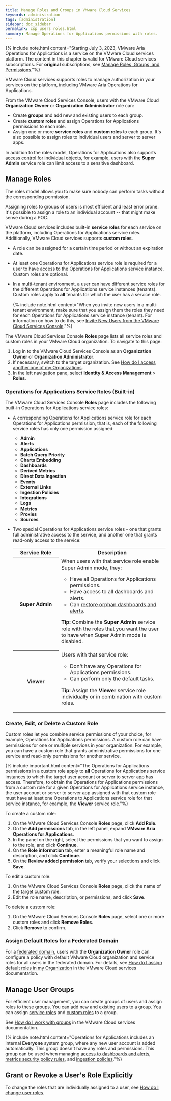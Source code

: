 ```yaml
---
title: Manage Roles and Groups in VMware Cloud Services
keywords: administration
tags: [administration]
sidebar: doc_sidebar
permalink: csp_users_roles.html
summary: Manage Operations for Applications permissions with roles.
---
```


{% include note.html content="Starting July 3, 2023, VMware Aria Operations for Applications is a service on the VMware Cloud services platform. The content in this chapter is valid for VMware Cloud services subscriptions. For **original** subscriptions, see [Manage Roles, Groups, and Permissions](users_roles.html)."%}

VMware Cloud services supports roles to manage authorization in your services on the platform, including VMware Aria Operations for Applications.

From the VMware Cloud Services Console, users with the VMware Cloud **Organization Owner** or **Organization Administrator** role can:
* Create **groups** and add new and existing users to each group.
* Create **custom roles** and assign Operations for Applications permissions to each role.
* Assign one or more **service roles** and **custom roles** to each group. It's also possible to assign roles to individual users and server to server apps.

In addition to the roles model, Operations for Applications also supports [access control for individual objects](csp_access.html), for example, users with the **Super Admin** service role can limit access to a sensitive dashboard.

## Manage Roles

The roles model allows you to make sure nobody can perform tasks without the corresponding permission.

Assigning roles to groups of users is most efficient and least error prone. It's possible to assign a role to an individual account -- that might make sense during a POC.

VMware Cloud services includes built-in **service roles** for each service on the platform, including Operations for Applications service roles. Additionally, VMware Cloud services supports **custom roles**.

- A role can be assigned for a certain time period or without an expiration date.
- At least one Operations for Applications service role is required for a user to have access to the Operations for Applications service instance. Custom roles are optional.
- In a multi-tenant environment, a user can have different service roles for the different Operations for Applications service instances (tenants). Custom roles apply to **all** tenants for which the user has a service role.

  {% include note.html content="When you invite new users in a multi-tenant environment, make sure that you assign them the roles they need for each Operations for Applications service instance (tenant). For information on how to do this, see [Invite New Users from the VMware Cloud Services Console](csp_new_users_tutorial.html)."%}

The VMware Cloud Services Console **Roles** page lists all service roles and custom roles in your VMware Cloud organization. To navigate to this page:

1. Log in to the VMware Cloud Services Console as an **Organization Owner** or **Organization Administrator**.
1. If necessary, switch to the target organization. See [How do I access another one of my Organizations](https://docs.vmware.com/en/VMware-Cloud-services/services/Using-VMware-Cloud-Services/GUID-432417CF-CE0C-48EB-BEBB-8C27751577D1.html).
1. In the left navigation pane, select **Identity & Access Management** > **Roles**.

### Operations for Applications Service Roles (Built-in)

The VMware Cloud Services Console **Roles** page includes the following built-in Operations for Applications service roles:
- A corresponding Operations for Applications service role for each Operations for Applications permission, that is, each of the following service roles has only one permission assigned:

  * **Admin**
  * **Alerts**
  * **Applications**
  * **Batch Query Priority**
  * **Charts Embedding**
  * **Dashboards**
  * **Derived Metrics**
  * **Direct Data Ingestion**
  * **Events**
  * **External Links**
  * **Ingestion Policies**
  * **Integrations**
  * **Logs**
  * **Metrics**
  * **Proxies**
  * **Sources**
- Two special Operations for Applications service roles - one that grants full administrative access to the service, and another one that grants read-only access to the service:

  <table>
  <tr>
    <th width="30%">Service Role</th>
    <th width="70%">Description</th>
  </tr>
  <tr>
    <th>Super Admin</th>
    <td>When users with that service role enable Super Admin mode, they:<ul>
    <li>Have all Operations for Applications permissions.</li>
    <li>Have access to all dashboards and alerts.</li>
    <li>Can <a href="csp_access.html#make-orphan-dashboards-or-alerts-visible">restore orphan dashboards and alerts</a>.</li>
    </ul>
    <p><strong>Tip:</strong> Combine the <strong>Super Admin</strong> service role with the roles that you want the user to have when Super Admin mode is disabled. </p></td>
  </tr>
  <tr>
    <th>Viewer</th>
    <td>Users with that service role:<ul>
    <li>Don't have any Operations for Applications permissions.</li>
    <li>Can perform only the default tasks.</li>
    </ul>
    <p><strong>Tip:</strong> Assign the <strong>Viewer</strong> service role individually or in combination with custom roles.</p></td>
  </tr>
  </table>

### Create, Edit, or Delete a Custom Role

Custom roles let you combine service permissions of your choice, for example, Operations for Applications permissions. A custom role can have permissions for one or multiple services in your organization. For example, you can have a custom role that grants administrative permissions for one service and read-only permissions for another service.

{% include important.html content="The Operations for Applications permissions in a custom role apply to **all** Operations for Applications service instances to which the target user account or server to server app has access. Therefore, to obtain the Operations for Applications permissions from a custom role for a given Operations for Applications service instance, the user account or server to server app assigned with that custom role must have at least one Operations to Applications service role for that service instance, for example, the **Viewer** service role."%}

To create a custom role:

1. On the VMware Cloud Services Console **Roles** page, click **Add Role**.
1. On the **Add permissions** tab, in the left panel, expand **VMware Aria Operations for Applications**.
1. In the panel on the right, select the permissions that you want to assign to the role, and click **Continue**.
1. On the **Role information** tab, enter a meaningful role name and description, and click **Continue**.
1. On the **Review added permission** tab, verify your selections and click **Save**.

To edit a custom role:

1. On the VMware Cloud Services Console **Roles** page, click the name of the target custom role.
1. Edit the role name, description, or permissions, and click **Save**.

To delete a custom role:

1. On the VMware Cloud Services Console **Roles** page, select one or more custom roles and click **Remove Roles**.
1. Click **Remove** to confirm.

### Assign Default Roles for a Federated Domain

For a [federated domain](csp_authentication.html#federated-domain-authentication), users with the **Organization Owner** role can configure a policy with default VMware Cloud organization and service roles for all users in the federated domain. For details, see [How do I assign default roles in my Organization](https://docs.vmware.com/en/VMware-Cloud-services/services/Using-VMware-Cloud-Services/GUID-2307F55C-FB5C-4EE0-A2DE-43011509A9A1.html) in the VMware Cloud services documentation.

## Manage User Groups

For efficient user management, you can create groups of users and assign roles to these groups. You can add new and existing users to a group. You can assign [service roles](#operations-for-applications-service-roles-built-in) and [custom roles](#create-edit-or-delete-a-custom-role) to a group.

See [How do I work with groups](https://docs.vmware.com/en/VMware-Cloud-services/services/Using-VMware-Cloud-Services/GUID-0BD8A07B-C3C0-4220-8CD0-18FA070D3DAD.html) in the VMware Cloud services documentation.

{% include note.html content="Operations for Applications includes an internal **Everyone** system group, where any new user account is added automatically. This group doesn't have any roles and permissions. This group can be used when managing [access to dashboards and alerts](csp_access.html), [metrics security policy rules](csp_metrics_security.html), and [ingestion policies](ingestion_policies.html)."%}

## Grant or Revoke a User's Role Explicitly

To change the roles that are individually assigned to a user, see [How do I change user roles](https://docs.vmware.com/en/VMware-Cloud-services/services/Using-VMware-Cloud-Services/GUID-A70DBFDC-86FD-4C84-8753-0E55C8C98F8E.html).